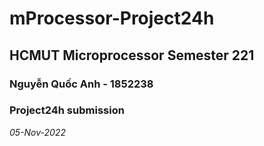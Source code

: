 # mProcessor-Project24h
## HCMUT Microprocessor Semester 221
### Nguyễn Quốc Anh - 1852238
### Project24h submission
*05-Nov-2022*